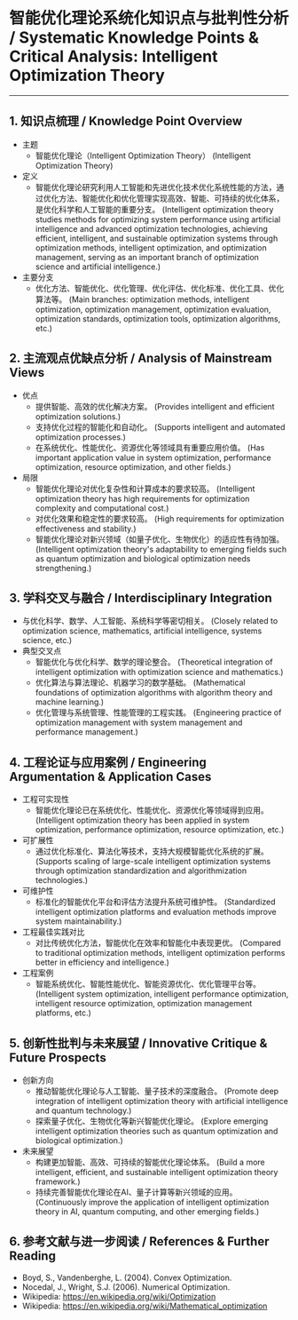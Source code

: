 # 智能优化理论系统化知识点与批判性分析 / Systematic Knowledge Points & Critical Analysis: Intelligent Optimization Theory

---

## 1. 知识点梳理 / Knowledge Point Overview

- 主题
  - 智能优化理论（Intelligent Optimization Theory）
      (Intelligent Optimization Theory)
- 定义
  - 智能优化理论研究利用人工智能和先进优化技术优化系统性能的方法，通过优化方法、智能优化和优化管理实现高效、智能、可持续的优化体系，是优化科学和人工智能的重要分支。
      (Intelligent optimization theory studies methods for optimizing system performance using artificial intelligence and advanced optimization technologies, achieving efficient, intelligent, and sustainable optimization systems through optimization methods, intelligent optimization, and optimization management, serving as an important branch of optimization science and artificial intelligence.)
- 主要分支
  - 优化方法、智能优化、优化管理、优化评估、优化标准、优化工具、优化算法等。
      (Main branches: optimization methods, intelligent optimization, optimization management, optimization evaluation, optimization standards, optimization tools, optimization algorithms, etc.)

## 2. 主流观点优缺点分析 / Analysis of Mainstream Views

- 优点
  - 提供智能、高效的优化解决方案。
      (Provides intelligent and efficient optimization solutions.)
  - 支持优化过程的智能化和自动化。
      (Supports intelligent and automated optimization processes.)
  - 在系统优化、性能优化、资源优化等领域具有重要应用价值。
      (Has important application value in system optimization, performance optimization, resource optimization, and other fields.)
- 局限
  - 智能优化理论对优化复杂性和计算成本的要求较高。
      (Intelligent optimization theory has high requirements for optimization complexity and computational cost.)
  - 对优化效果和稳定性的要求较高。
      (High requirements for optimization effectiveness and stability.)
  - 智能优化理论对新兴领域（如量子优化、生物优化）的适应性有待加强。
      (Intelligent optimization theory's adaptability to emerging fields such as quantum optimization and biological optimization needs strengthening.)

## 3. 学科交叉与融合 / Interdisciplinary Integration

- 与优化科学、数学、人工智能、系统科学等密切相关。
  (Closely related to optimization science, mathematics, artificial intelligence, systems science, etc.)
- 典型交叉点
  - 智能优化与优化科学、数学的理论整合。
      (Theoretical integration of intelligent optimization with optimization science and mathematics.)
  - 优化算法与算法理论、机器学习的数学基础。
      (Mathematical foundations of optimization algorithms with algorithm theory and machine learning.)
  - 优化管理与系统管理、性能管理的工程实践。
      (Engineering practice of optimization management with system management and performance management.)

## 4. 工程论证与应用案例 / Engineering Argumentation & Application Cases

- 工程可实现性
  - 智能优化理论已在系统优化、性能优化、资源优化等领域得到应用。
      (Intelligent optimization theory has been applied in system optimization, performance optimization, resource optimization, etc.)
- 可扩展性
  - 通过优化标准化、算法化等技术，支持大规模智能优化系统的扩展。
      (Supports scaling of large-scale intelligent optimization systems through optimization standardization and algorithmization technologies.)
- 可维护性
  - 标准化的智能优化平台和评估方法提升系统可维护性。
      (Standardized intelligent optimization platforms and evaluation methods improve system maintainability.)
- 工程最佳实践对比
  - 对比传统优化方法，智能优化在效率和智能化中表现更优。
      (Compared to traditional optimization methods, intelligent optimization performs better in efficiency and intelligence.)
- 工程案例
  - 智能系统优化、智能性能优化、智能资源优化、优化管理平台等。
      (Intelligent system optimization, intelligent performance optimization, intelligent resource optimization, optimization management platforms, etc.)

## 5. 创新性批判与未来展望 / Innovative Critique & Future Prospects

- 创新方向
  - 推动智能优化理论与人工智能、量子技术的深度融合。
      (Promote deep integration of intelligent optimization theory with artificial intelligence and quantum technology.)
  - 探索量子优化、生物优化等新兴智能优化理论。
      (Explore emerging intelligent optimization theories such as quantum optimization and biological optimization.)
- 未来展望
  - 构建更加智能、高效、可持续的智能优化理论体系。
      (Build a more intelligent, efficient, and sustainable intelligent optimization theory framework.)
  - 持续完善智能优化理论在AI、量子计算等新兴领域的应用。
      (Continuously improve the application of intelligent optimization theory in AI, quantum computing, and other emerging fields.)

## 6. 参考文献与进一步阅读 / References & Further Reading

- Boyd, S., Vandenberghe, L. (2004). Convex Optimization.
- Nocedal, J., Wright, S.J. (2006). Numerical Optimization.
- Wikipedia: <https://en.wikipedia.org/wiki/Optimization>
- Wikipedia: <https://en.wikipedia.org/wiki/Mathematical_optimization>

